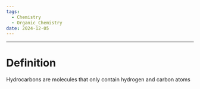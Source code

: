 ```yaml
---
tags:
  - Chemistry
  - Organic_Chemistry
date: 2024-12-05
---
```

---  
# Definition  
Hydrocarbons are molecules that only contain hydrogen and carbon atoms